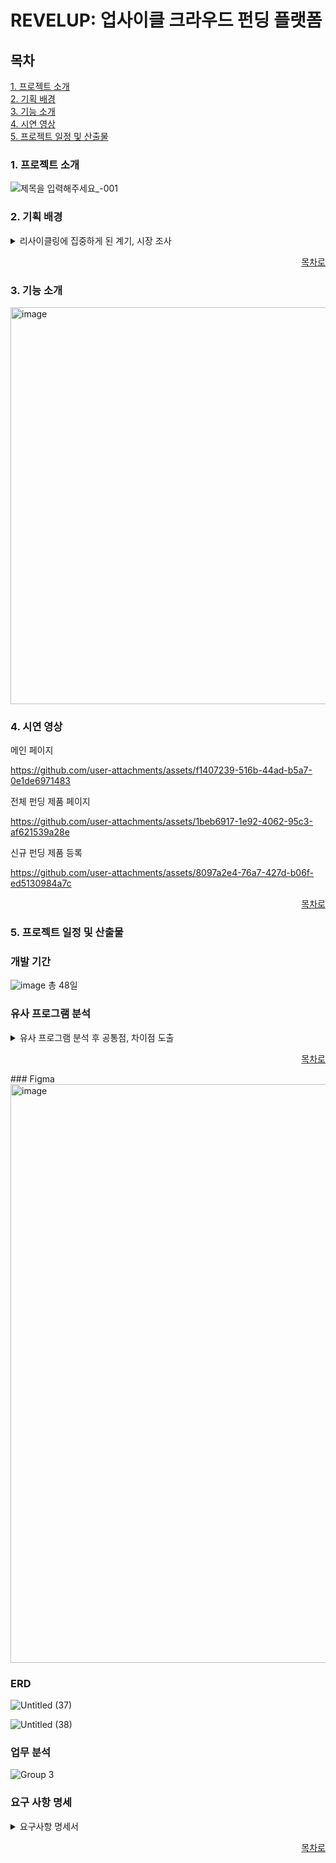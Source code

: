 # REVELUP: 업사이클 크라우드 펀딩 플랫폼


## 목차
[1. 프로젝트 소개](#1-프로젝트-소개)<br/>
[2. 기획 배경](#2-기획-배경)<br/>
[3. 기능 소개](#3-기능-소개)<br/>
[4. 시연 영상](#4-시연-영상)<br/>
[5. 프로젝트 일정 및 산출물](#5-프로젝트-일정-및-산출물)<br/>

### 1. 프로젝트 소개
![제목을 입력해주세요_-001](https://github.com/user-attachments/assets/052bdd97-9fc4-4bca-9356-34a26d11f3d1)

### 2. 기획 배경
<details>
  <summary>리사이클링에 집중하게 된 계기, 시장 조사</summary>
<img width="400" height="400" alt="image" src="https://github.com/user-attachments/assets/45799011-c823-46d4-9005-6036d6b0e0c6">
<img width="400" height="400" alt="image" src="https://github.com/user-attachments/assets/bea4ed7d-e7f9-4187-95e8-bfc3a1a581af">
<img width="400" height="400" alt="image" src="https://github.com/user-attachments/assets/2610cd28-85a9-4624-93f7-2510714e6f36">
<img width="400" height="400" alt="image" src="https://github.com/user-attachments/assets/4b4720a7-7127-4d2f-9462-7d635649afbd">
<img width="400" height="400" alt="image" src="https://github.com/user-attachments/assets/945402c6-b484-4783-ab9a-460b482582e7">
<img width="400" height="400" alt="image" src="https://github.com/user-attachments/assets/2db03cd1-fa3c-4da3-bd9f-0c4c05bf9e38">

[dd5a7e22-bac9-4a9f-be16-7fde60d414fb_시장_조사.pdf](https://github.com/user-attachments/files/16637787/dd5a7e22-bac9-4a9f-be16-7fde60d414fb_._.pdf)
</details>
<div align="right">
  
[목차로](#목차)

</div>

### 3. 기능 소개

<img width="635" alt="image" src="https://github.com/user-attachments/assets/1b5802e8-81a0-46ba-aef5-d5492928230c">

### 4. 시연 영상
메인 페이지

https://github.com/user-attachments/assets/f1407239-516b-44ad-b5a7-0e1de6971483

전체 펀딩 제품 페이지

https://github.com/user-attachments/assets/1beb6917-1e92-4062-95c3-af621539a28e

신규 펀딩 제품 등록

https://github.com/user-attachments/assets/8097a2e4-76a7-427d-b06f-ed5130984a7c

<div align="right">
  
[목차로](#목차)

</div>

### 5. 프로젝트 일정 및 산출물
### 개발 기간
![image](https://github.com/JayLee-98/revelup/assets/153487581/72dfea25-3f86-4358-8518-79cd7e81a5a6)
총 48일

### 유사 프로그램 분석
<details>
  <summary>유사 프로그램 분석 후 공통점, 차이점 도출</summary>

<img width="938" alt="스크린샷 2024-08-17 오후 9 21 56" src="https://github.com/user-attachments/assets/f44e12e3-b0ed-4bfd-be18-9bc6ad7a611e">

![image](https://github.com/user-attachments/assets/800883f7-92f1-430b-9d02-e487b52ad359)

![image](https://github.com/user-attachments/assets/eec376c2-fa47-4d2c-9aa3-419688f4a511)

![image](https://github.com/user-attachments/assets/94c3c91f-00d8-4513-b849-85434e3f2a2c)

![image](https://github.com/user-attachments/assets/1ee84209-5994-4930-8350-9621f5e42349)

![image](https://github.com/user-attachments/assets/abcda5b1-a728-42b3-acd1-bfef455e47e9)

![image](https://github.com/user-attachments/assets/b993ddc8-a7ea-4241-8db4-f31805d0b42c)

![image](https://github.com/user-attachments/assets/bfdcbce1-1a59-40c7-8df1-0f04fd91b009)

![image](https://github.com/user-attachments/assets/29b60b02-b0cf-4a41-adc1-9dd8de3f288d)

</details>

<div align="right">
  
[목차로](#목차)

</div>
### Figma
<img width="926" alt="image" src="https://github.com/user-attachments/assets/9dbe37ca-eb21-44c6-a403-90e6f939fcb2">

### ERD
![Untitled (37)](https://github.com/user-attachments/assets/0a15ec06-5b02-47f1-a1af-41dbc682890d)

![Untitled (38)](https://github.com/user-attachments/assets/5449039d-c8b1-417b-b963-a7c5b3b4c195)

### 업무 분석
![Group 3](https://github.com/user-attachments/assets/cea68a85-3257-4248-9ce1-970e0b9109d2)

### 요구 사항 명세
<details>
  <summary>요구사항 명세서</summary>

![Group 2](https://github.com/user-attachments/assets/687ecc8c-6b71-4e0c-8708-954589a716d0)
</details>

<div align="right">
  
[목차로](#목차)

</div>
